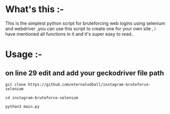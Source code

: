 # What's this :-
This is the simplest python script for bruteforcing web logins using selenium and webdriver ,you can use this
script to create one for your own site , i have mentioned all functions in it and it's super easy to read..


# Usage :-
## on line 29 edit and add your geckodriver file path
```
git clone https://github.com/eternalodball/instagram-bruteforce-selenium

cd instagram-bruteforce-selenium

python3 main.py
